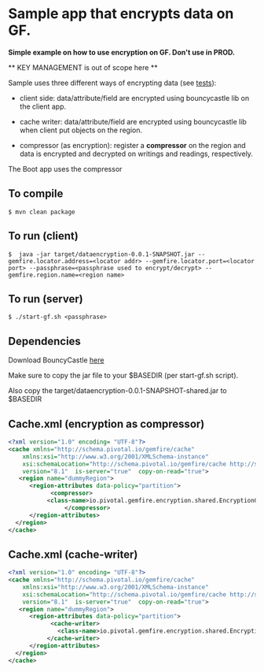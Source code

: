 # Sample app that encrypts data on GF. 

**Simple example on how to use encryption on GF. Don't use in PROD.**

** KEY MANAGEMENT is out of scope here **

Sample uses three different ways of encrypting data (see [tests](src/test/java/io/pivotal/gemfire/encryption/DataEncryptionTest.java)):

- client side: data/attribute/field are encrypted using bouncycastle lib on the client app. 

- cache writer: data/attribute/field are encrypted using bouncycastle lib when client put objects on the region. 

- compressor (as encryption): register a **compressor** on the region and data is encrypted and decrypted on writings and readings, respectively. 


The Boot app uses the compressor 


## To compile

```
$ mvn clean package
```

## To run (client)

```
$  java -jar target/dataencryption-0.0.1-SNAPSHOT.jar --gemfire.locator.address=<locator addr> --gemfire.locator.port=<locator port> --passphrase=<passphrase used to encrypt/decrypt> --gemfire.region.name=<region name>
```

## To run (server)

```
$ ./start-gf.sh <passphrase>
```

## Dependencies

Download BouncyCastle [here](https://www.bouncycastle.org/download/bcprov-jdk15on-154.jar)

Make sure to copy the jar file to your $BASEDIR (per start-gf.sh script). 

Also copy the target/dataencryption-0.0.1-SNAPSHOT-shared.jar to $BASEDIR


## Cache.xml (encryption as compressor)

```xml
<?xml version="1.0" encoding= "UTF-8"?>
<cache xmlns="http://schema.pivotal.io/gemfire/cache"
    xmlns:xsi="http://www.w3.org/2001/XMLSchema-instance"
    xsi:schemaLocation="http://schema.pivotal.io/gemfire/cache http://schema.pivotal.io/gemfire/cache/cache-8.1.xsd"
    version="8.1"  is-server="true"  copy-on-read="true">
   <region name="dummyRegion">
      <region-attributes data-policy="partition">
            <compressor>
           <class-name>io.pivotal.gemfire.encryption.shared.EncryptionC</class-name>
                </compressor>
      </region-attributes>
  </region>
</cache>
```

## Cache.xml (cache-writer)

```xml
<?xml version="1.0" encoding= "UTF-8"?>
<cache xmlns="http://schema.pivotal.io/gemfire/cache"
    xmlns:xsi="http://www.w3.org/2001/XMLSchema-instance"
    xsi:schemaLocation="http://schema.pivotal.io/gemfire/cache http://schema.pivotal.io/gemfire/cache/cache-8.1.xsd"
    version="8.1"  is-server="true"  copy-on-read="true">
   <region name="dummyRegion">
      <region-attributes data-policy="partition">
            <cache-writer>
              <class-name>io.pivotal.gemfire.encryption.shared.EncryptionWriter</class-name>
           </cache-writer>
      </region-attributes>
  </region>
</cache>
```

